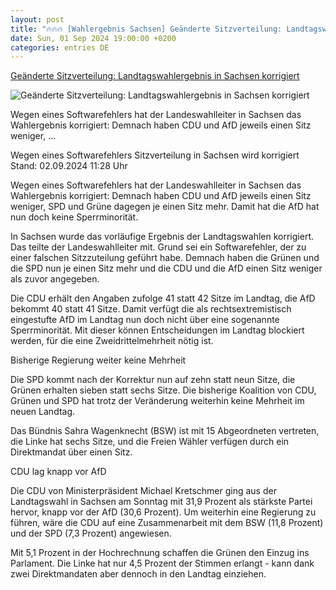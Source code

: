 ```yaml
---
layout: post
title: "🔥🔥🔥 [Wahlergebnis Sachsen] Geänderte Sitzverteilung: Landtagswahlergebnis in Sachsen korrigiert"
date: Sun, 01 Sep 2024 19:00:00 +0200
categories: entries DE
---
```

[Geänderte Sitzverteilung: Landtagswahlergebnis in Sachsen korrigiert](https://www.tagesschau.de/inland/innenpolitik/landtagswahl-sachsen-zahlenkorrektur-100.html)

![Geänderte Sitzverteilung: Landtagswahlergebnis in Sachsen korrigiert](https://images.tagesschau.de/image/5988b1db-9ba4-43a0-a780-c34f611a16ff/AAABkbH6GSI/AAABkZLhkrw/16x9-1280/sachsen-wahl-110.jpg)

Wegen eines Softwarefehlers hat der Landeswahlleiter in Sachsen das Wahlergebnis korrigiert: Demnach haben CDU und AfD jeweils einen Sitz weniger, ...

Wegen eines Softwarefehlers Sitzverteilung in Sachsen wird korrigiert Stand: 02.09.2024 11:28 Uhr

Wegen eines Softwarefehlers hat der Landeswahlleiter in Sachsen das Wahlergebnis korrigiert: Demnach haben CDU und AfD jeweils einen Sitz weniger, SPD und Grüne dagegen je einen Sitz mehr. Damit hat die AfD hat nun doch keine Sperrminorität.

In Sachsen wurde das vorläufige Ergebnis der Landtagswahlen korrigiert. Das teilte der Landeswahlleiter mit. Grund sei ein Softwarefehler, der zu einer falschen Sitzzuteilung geführt habe. Demnach haben die Grünen und die SPD nun je einen Sitz mehr und die CDU und die AfD einen Sitz weniger als zuvor angegeben.

Die CDU erhält den Angaben zufolge 41 statt 42 Sitze im Landtag, die AfD bekommt 40 statt 41 Sitze. Damit verfügt die als rechtsextremistisch eingestufte AfD im Landtag nun doch nicht über eine sogenannte Sperrminorität. Mit dieser können Entscheidungen im Landtag blockiert werden, für die eine Zweidrittelmehrheit nötig ist.

Bisherige Regierung weiter keine Mehrheit

Die SPD kommt nach der Korrektur nun auf zehn statt neun Sitze, die Grünen erhalten sieben statt sechs Sitze. Die bisherige Koalition von CDU, Grünen und SPD hat trotz der Veränderung weiterhin keine Mehrheit im neuen Landtag.

Das Bündnis Sahra Wagenknecht (BSW) ist mit 15 Abgeordneten vertreten, die Linke hat sechs Sitze, und die Freien Wähler verfügen durch ein Direktmandat über einen Sitz.

CDU lag knapp vor AfD

Die CDU von Ministerpräsident Michael Kretschmer ging aus der Landtagswahl in Sachsen am Sonntag mit 31,9 Prozent als stärkste Partei hervor, knapp vor der AfD (30,6 Prozent). Um weiterhin eine Regierung zu führen, wäre die CDU auf eine Zusammenarbeit mit dem BSW (11,8 Prozent) und der SPD (7,3 Prozent) angewiesen.

Mit 5,1 Prozent in der Hochrechnung schaffen die Grünen den Einzug ins Parlament. Die Linke hat nur 4,5 Prozent der Stimmen erlangt - kann dank zwei Direktmandaten aber dennoch in den Landtag einziehen.

